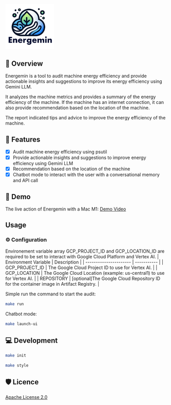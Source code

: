 
<img src="./logo.png" alt="Image of Energemin" width="30%" height="30%">


## 📌 Overview

Energemin is a tool to audit machine energy efficiency and provide actionable insights and suggestions to improve its energy efficiency using Gemini LLM.


It analyzes the machine metrics and provides a summary of the energy efficiency of the machine. 
If the machine has an internet connection, it can also provide recommendation based on the location of the machine.

The report indicated tips and advice to improve the energy efficiency of the machine.

## 🚀 Features

- [x] Audit machine energy efficiency using psutil 
- [x] Provide actionable insights and suggestions to improve energy efficiency using Gemini LLM
- [x] Recommendation based on the location of the machine
- [x] Chatbot mode to interact with the user with a conversational memory and API call

## 🎥 Demo

The live action of Energemin with a Mac M1: [Demo Video](https://youtu.be/3g5Kz89mEpg)

## Usage

### ⚙️ Configuration

Environement variable array GCP_PROJECT_ID and GCP_LOCATION_ID are required to be set to interact with Google Cloud Platform and Vertex AI.
| Environment Variable | Description |
| ---------------------- | ----------- |
| GCP_PROJECT_ID | The Google Cloud Project ID to use for Vertex AI. |
| GCP_LOCATION | The Google Cloud Location (example: us-central1) to use for Vertex AI. |
| REPOSITORY | [optional]The Google Cloud Repository ID for the container image in Artifact Registry. |

Simple run the command to start the audit:
```bash
make run
```

Chatbot mode:
```bash
make launch-ui
```

## 💻 Development

```bash
make init
```

```bash
make style
```

## 🛡️ Licence
[Apache License 2.0](https://raw.githubusercontent.com/fvaleye/energemin/main/LICENSE.txt)